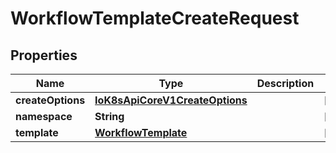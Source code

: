 

# WorkflowTemplateCreateRequest

## Properties

Name | Type | Description | Notes
------------ | ------------- | ------------- | -------------
**createOptions** | [**IoK8sApiCoreV1CreateOptions**](IoK8sApiCoreV1CreateOptions.md) |  |  [optional]
**namespace** | **String** |  |  [optional]
**template** | [**WorkflowTemplate**](WorkflowTemplate.md) |  |  [optional]



